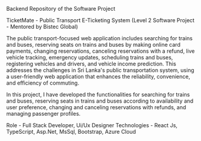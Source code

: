 
Backend  Repository of the Software Project 

TicketMate - Public Transport E-Ticketing System (Level 2 Software Project - Mentored by Bistec Global)

The public transport-focused web application includes searching for trains and buses, reserving seats on trains and buses by making online card payments, changing reservations, canceling reservations with a refund, live vehicle tracking, emergency updates, scheduling trains and buses, registering vehicles and drivers, and vehicle income prediction. This addresses the challenges in Sri Lanka's public transportation system, using a user-friendly web application that enhances the reliability, convenience, and efficiency of commuting.

In this project, I have developed the functionalities for searching for trains and buses, reserving seats in trains and buses according to availability and user preference, changing and canceling reservations with refunds, and managing passenger profiles.

   Role - Full Stack Developer, Ui/Ux Designer
   Technologies - React Js, TypeScript, Asp.Net, MsSql, Bootstrap, Azure Cloud
